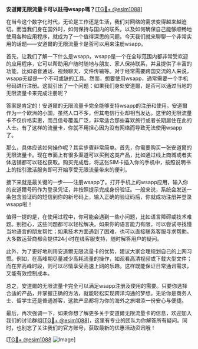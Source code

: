 **安道爾无限流量卡可以註冊wsapp嗎？**[[TG💪+ @esim1088](https://t.me/s/esim1088)]

在当今这个数字化时代，无论是工作还是生活，我们对网络的需求变得越来越迫切。而当我们身在国外时，如何保持与国内的联系，以及如何确保自己能够顺畅地使用各种应用程序，就成为了一个值得深思的问题。今天我们就来聊聊一个非常实用的话题——安道爾的无限流量卡是否可以用来注册wsapp。

首先，让我们了解一下什么是wsapp。wsapp是一个在全球范围内都非常受欢迎的应用程序，它可以帮助用户随时随地与朋友、家人保持联系，并且提供了丰富的功能，比如语音通话、视频聊天、文件传输等。对于经常需要跨国交流的人来说，wsapp无疑是一个不可或缺的工具。然而，想要使用wsapp，通常需要一个手机号码进行注册。这就引出了一个问题：如果我们身处安道爾，是否可以通过当地的无限流量卡来完成注册呢？

答案是肯定的！安道爾的无限流量卡完全能够支持wsapp的注册和使用。安道爾作为一个欧洲的小国，虽然人口不多，但其电信行业却相当发达。这里的无限流量卡不仅价格实惠，而且信号覆盖广泛，非常适合那些喜欢旅行或者长期居住在此的人士。有了这样的流量卡，你就不用担心因为没有网络而导致无法使用wsapp了。

那么，具体应该如何操作呢？其实步骤非常简单。首先，你需要购买一张安道爾的无限流量卡。现在市面上有很多渠道可以买到这类产品，比如通过线上商城或者实体店铺都可以轻松获取。购买完成后，将这张SIM卡插入你的手机中，按照说明书上的指引激活服务即可开始享受无限流量带来的便利。

接下来就是最关键的一步——注册wsapp了。打开手机上的wsapp应用，输入你的安道爾号码作为登录凭证，并按照提示完成身份验证。一般来说，系统会发送一条包含验证码的短信到你的新号码上，输入正确的验证码后，你就成功注册并登录wsapp啦！

值得一提的是，在使用过程中，你可能会遇到一些小问题，比如语言障碍或技术难题。别担心，这些问题都可以轻松解决。如果你的语言能力有限，可以尝试寻找懂当地语言的朋友帮忙；如果技术方面遇到了困难，也可以直接联系客服寻求帮助。大多数运营商都会提供24小时在线客服支持，随时解答用户的疑问。

此外，为了更好地利用安道爾无限流量卡的优势，建议大家合理规划自己的上网习惯。例如，在高峰期尽量减少高耗流量的操作，如观看高清视频或下载大型文件；而在非高峰时段，则可以尽情享受高速上网的乐趣。这样既能保证日常通讯需求，又能有效控制成本。

总之，安道爾的无限流量卡完全可以满足wsapp注册及使用的需要。只要你选择合适的产品，并掌握正确的方法，就能轻松实现跨洋沟通的梦想。无论你是商务人士、留学生还是普通游客，这款产品都将为你的海外之旅增添一份安心与便捷。

最后，再次强调一下，如果你想了解更多关于安道爾无限流量卡的信息，欢迎加入我们的讨论群组[[TG💪+ @esim1088](https://t.me/s/esim1088)]，这里有专业的团队为你解答所有疑问。同时，也别忘了关注我们的官方账号，获取最新的优惠活动资讯哦！

[[TG💪+ @esim1088](https://t.me/s/esim1088) ![Image](https://i.postimg.cc/4NQfJmqS/Snipaste-2025-05-13-00-14-12.png)]